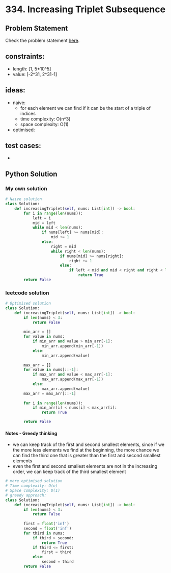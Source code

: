 # 334. Increasing Triplet Subsequence

## Problem Statement
Check the problem statement [here](https://leetcode.com/problems/increasing-triplet-subsequence/).

## constraints:
- length: [1, 5*10^5]
- value: [-2^31, 2^31-1]

## ideas:
- naive:
    - for each element we can find if it can be the start of a triple of indices
    - time complexity: O(n^3)
    - space complexity: O(1)
- optimised:
    

##  test cases:
- 


## Python Solution

### My own solution
```Python
# Naive solution
class Solution:
    def increasingTriplet(self, nums: List[int]) -> bool:
        for i in range(len(nums)):
            left = i
            mid = left
            while mid < len(nums):
                if nums[left] >= nums[mid]:
                    mid += 1
                else:
                    right = mid
                    while right < len(nums):
                        if nums[mid] >= nums[right]:
                            right += 1
                        else:
                            if left < mid and mid < right and right < len(nums):
                                return True
        return False
```

### leetcode solution

```Python
# Optimised solution
class Solution:
    def increasingTriplet(self, nums: List[int]) -> bool:
        if len(nums) < 3:
            return False
        
        min_arr = []
        for value in nums:
            if min_arr and value > min_arr[-1]:
                min_arr.append(min_arr[-1])
            else:
                min_arr.append(value)
        
        max_arr = []
        for value in nums[::-1]:
            if max_arr and value < max_arr[-1]:
                max_arr.append(max_arr[-1])
            else:
                max_arr.append(value)
        max_arr = max_arr[::-1]
        
        for i in range(len(nums)):
            if min_arr[i] < nums[i] < max_arr[i]:
                return True

        return False
```

#### Notes - Greedy thinking
- we can keep track of the first and second smallest elements, since if we the more less elements we find at the beginning, the more chance we can find the third one that is greater than the first and second smallest elements
- even the first and second smallest elements are not in the increasing order, we can keep track of the third smallest element

```Python
# more optimised solution
# Time complexity: O(n)
# Space complexity: O(1)
# greedy approach:
class Solution:
    def increasingTriplet(self, nums: List[int]) -> bool:
        if len(nums) < 3:
            return False
        
        first = float('inf')
        second = float('inf')
        for third in nums:
            if third > second:
                return True
            if third <= first:
                first = third
            else:
                second = third
        return False
```
